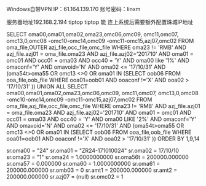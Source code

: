 Windows自带VPN
IP：61.164.139.170
账号密码：linxm


服务器地址192.168.2.194 tiptop tiptop
能
连上系统后需要额外配置珠城IP地址


 SELECT oma00,oma01,oma02,oma23,omc06,omc09, omc11,omc07,       omc13,0,omc08 -omc10-omc14,omc09 -omc11-omc15,azj07,omc02   FROM oma_file,OUTER azj_file,occ_file,omc_file WHERE oma23 != 'RMB'   AND azj_file.azj01 = oma_file.oma23 AND azj_file.azj02='201710'   AND oma01 = omc01    AND occ01 = oma03 AND occ40 = 'Y'    AND oma00 like '1%' AND omaconf='Y' AND omavoid='N'   AND oma02 <= '17/10/31'   AND (oma54t>oma55 OR omc13 <>0 OR        oma01 IN (SELECT oob06 FROM ooa_file,oob_file                   WHERE ooa01=oob01 AND ooaconf !='X'                      AND ooa02 > '17/10/31' )) UNION ALL SELECT oma00,oma01,oma02,oma23,omc06,omc09, omc11,omc07,       omc13,0,omc08 -omc10-omc14,omc09 -omc11-omc15,azj07,omc02   FROM oma_file,azj_file,occ_file,omc_file WHERE oma23 != 'RMB'   AND azj_file.azj01 = oma_file.oma23 AND azj_file.azj02='201710'   AND oma01 = omc01    AND occ01 = oma03 AND occ40 = 'Y'    AND oma00 LIKE '2%' AND omaconf='Y' AND omavoid='N'   AND oma02 <= '17/10/31'   AND (oma54t>oma55 OR       omc13 <>0 OR         oma01 IN (SELECT oob06 FROM ooa_file,oob_file                   WHERE ooa01=oob01 AND ooaconf !='X'                      AND ooa02 > '17/10/31' )) ORDER BY 1,9,14  

sr.oma00 = "24"
sr.oma01 = "ZR24-171010024"
sr.oma02 = 17/10/10
sr.oma23 = "1"
sr.oma24 = 1.0000000000
sr.oma56t = 200000.000000
sr.oma57 = 0.000000
sr.oma60 = 1.0000000000
sr.oma61 = 200000.000000
sr.omb03 = 0
sr.amt1 = 200000.000000
sr.amt2 = 200000.000000
sr.azj07 = (null)
sr.omc02 = 1
